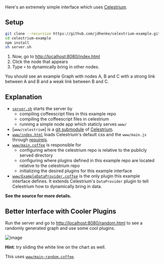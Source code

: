 Here's an extremely simple interface which uses [Celestrium](https://github.com/jdhenke/celestrium).

## Setup

```bash
git clone --recursive https://github.com/jdhenke/celestrium-example.git
cd celestrium-example
npm install
sh server.sh
```

1. Now, go to [http://localhost:8080/index.html](http://localhost:8080/index.html)
2. Click the node that appears
3. Type `+` to dynamically bring in other nodes.

You should see an example Graph with nodes A, B and C with a strong link between A and B and a weak link between B and C.

## Explanation

- [`server.sh`](./server.sh) starts the server by 
  - compiling coffeescript files in this example repo
  - compiling the coffeescript files in celestrium
  - running a simple node app which staticly serves `www/`
- [`www/celestrium`] is a [git submodule](http://git-scm.com/book/en/Git-Tools-Submodules) of [Celestrium](https://github.com/jdhenke/celestrium).
- [`www/index.html`](./www/index.html) loads Celestrium's default css and the `www/main.js` through [requirejs](http://requirejs.org/).
- [`www/main.coffee`](./www/main.coffee) is responsible for
  - configuring where the celestrium repo is relative to the publicly served directory
  - configuring where plugins defined in this example repo are located relative to the celestrium repo
  - initializing the desired plugins for this example interface
- [`www/ExampleDataProvider.coffee`](./www/ExampleDataProvider.coffee) is the only plugin this example interface defines.
It extends Celestrium's `DataProvider` plugin to tell Celestrium how to dynamically bring in data.

**See the source for more details.**

## Better Interface with Cooler Plugins

Run the server and go to [http://localhost:8080/random.html](http://localhost:8080/random.html) to see a randomly generated graph and use some cool plugins.

![image](https://f.cloud.github.com/assets/1418690/1470986/0924b8ec-45d0-11e3-8fb5-059e00b4a34e.png)

**Hint**: try sliding the white line on the chart as well.

This uses [`www/main-random.coffee`](./www/main-random.coffee).
